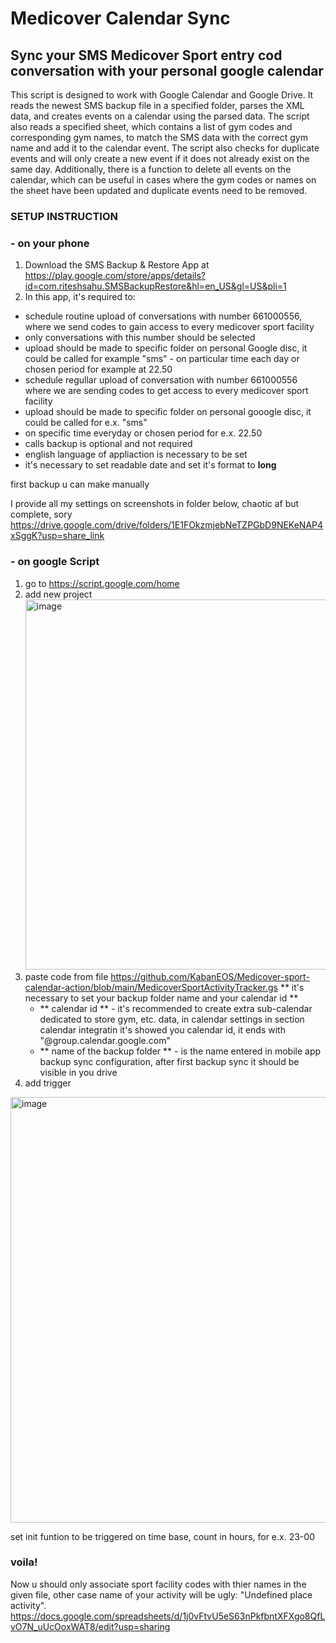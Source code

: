 # Medicover Calendar Sync

## Sync your SMS Medicover Sport entry cod conversation with your personal google calendar

This script is designed to work with Google Calendar and Google Drive. It reads the newest SMS backup file in a specified folder, parses the XML data, and creates events on a calendar using the parsed data. The script also reads a specified sheet, which contains a list of gym codes and corresponding gym names, to match the SMS data with the correct gym name and add it to the calendar event. The script also checks for duplicate events and will only create a new event if it does not already exist on the same day. Additionally, there is a function to delete all events on the calendar, which can be useful in cases where the gym codes or names on the sheet have been updated and duplicate events need to be removed.

### SETUP INSTRUCTION
### - on your phone 
1. Download the SMS Backup & Restore App at https://play.google.com/store/apps/details?id=com.riteshsahu.SMSBackupRestore&hl=en_US&gl=US&pli=1
2. In this app, it's required to: 
- schedule routine upload of conversations with number 661000556, where we send codes to gain access to every medicover sport facility 
- only conversations with this number should be selected 
- upload should be made to specific folder on personal Google disc, it could be called for example "sms" - on particular time each day or chosen period for example at 22.50
- schedule regullar upload of conversation with number 661000556 where we are sending codes to get access to every medicover sport facility
- upload should be made to specific folder on personal gooogle disc, it could be called for e.x. "sms"
- on specific time everyday or chosen period for e.x. 22.50
- calls backup is optional and not required
- english language of appliaction is necessary to be set
- it's necessary to set readable date and set it's format to **long**

first backup u can make manually

I provide all my settings on screenshots in folder below, chaotic af but complete, sory
https://drive.google.com/drive/folders/1E1FOkzmjebNeTZPGbD9NEKeNAP4xSggK?usp=share_link

### - on google Script
1. go to https://script.google.com/home
2. add new project <img width="592" alt="image" src="https://user-images.githubusercontent.com/49588850/213845047-b673edec-4aeb-44cb-8bf7-a57ac7a125c4.png">
3. paste code from file https://github.com/KabanEOS/Medicover-sport-calendar-action/blob/main/MedicoverSportActivityTracker.gs
   ** it's necessary to set your backup folder name and your calendar id **
   - ** calendar id ** - it's recommended to create extra sub-calendar dedicated to store gym, etc. data, in calendar settings in section calendar integratin it's showed you calendar id, it ends with "@group.calendar.google.com"
   - ** name of the backup folder ** - is the name entered in mobile app backup sync configuration, after first backup sync it should be visible in you drive
4. add trigger 
<img width="681" alt="image" src="https://user-images.githubusercontent.com/49588850/213845280-5cd6ee29-4b25-4e1c-8a6f-77c160fa74df.png">

set init funtion to be triggered on time base, count in hours, for e.x. 23-00

### voila!
Now u should only associate sport facility codes with thier names in the given file, other case name of your activity will be ugly: "Undefined place activity".
https://docs.google.com/spreadsheets/d/1j0vFtvU5eS63nPkfbntXFXgo8QfLvO7N_uUcOoxWAT8/edit?usp=sharing
